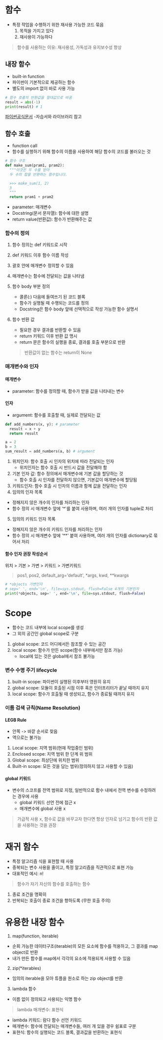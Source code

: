 # 함수
- 특정 작업을 수행하기 위한 재사용 가능한 코드 묶음
  1. 목적을 가지고 있다
  2. 재사용이 가능하다
> 함수를 사용하는 이유: 재사용성, 가독성과 유지보수성 향상

## 내장 함수
- built-in function
- 파이썬이 기본적으로 제공하는 함수
- 별도의 import 없이 바로 사용 가능
```python
# 함수 호출의 반환값을 절대값으로 바꿈
result = abs(-1)
print(result) # 1
```
[파이썬공식문서](https://docs.python.org/ko/3/)
-자습서와 라이브러리 참고

## 함수 호출
- function call
- 함수를 실행하기 위해 함수의 이름을 사용하여 해당 함수의 코드를 불러오는 것

```python
# 함수 구조
def make_sum(pram1, pram2):
  """이것은 두 수를 받아
  두 수의 합을 반환하는 함수입니다.

  >>> make_sum(1, 2)
  3
  """
  return pram1 + pram2
```
- parameter: 매개변수
- Docstring(문서 문자열): 함수에 대한 설명
- return value(반환값): 함수가 반환해주는 값

### 함수의 정의 
1. 함수 정의는 def 키워드로 시작
2. def 키워드 이후 함수 이름 작성
3. 괄호 안에 매개변수 정의할 수 있음
4. 매개변수는 함수에 전달되는 값을 나타냄
5. 함수 body 부분 정의
   - 콜론(:) 다음에 들여쓰기 된 코드 블록
   - 함수가 실행될 때 수행되는 코드를 정의
   - Docstring은 함수 body 앞에 선택적으로 작성 가능한 함수 설명서

6. 함수 반환 값 
   - 필요한 경우 결과를 반환할 수 있음
   - return 키워드 이후 반환 값 명시
   - return 문은 함수의 실행을 종료, 결과를 호출 부분으로 반환
   > 반환값이 없는 함수는 return이 None


### 매개변수와 인자
#### 매개변수 
- parameter: 함수를 정의할 때, 함수가 받을 값을 나타내는 변수
#### 인자
- argument: 함수를 호출할 때, 실제로 전달되는 값

```python
def add_numbers(x, y): # parameter
  result = x + y
  return result

a = 2
b = 3
sum_result = add_numbers(a, b) # argument
```
1. 위치인자: 함수 호출 시 인자의 위치에 따라 전달되는 인자 
   - 위치인자는 함수 호출 시 반드시 값을 전달해야 함 
2. 기본 인자 값: 함수 정의에서 매개변수에 기본 값을 할당하는 것 
     - 함수 호출 시 인자를 전달하지 않으면, 기본값이 매개변수에 할당됨
3. 키워드인자: 함수 호출 시 인자의 이름과 함께 값을 전달하는 인자
4. 임의의 인자 목록
- 정해지지 않은 개수의 인자를 처리하는 인자
- 함수 정의 시 매개변수 앞에 '*'를 붙여 사용하며, 여러 개의 인자를 tuple로 처리
5. 임의의 키워드 인자 목록
- 정해지지 않은 개수의 키워드 인자를 처리하는 인자
- 함수 정의 시 매개변수 앞에 '**' 붙여 사용하며, 여러 개의 인자를 dictionary로 묶어서 처리

#### 함수 인자 권장 작성순서
위치 > 기본 > 가변 > 키워드 > 가변키워드
> pos1, pos2, default_arg='default', *args, kwd, **kwargs
```python
# *objects 가변인자
# sep=' ', end='\n', file=sys.stdout, flush=False 4개의 기본인자
print(*objects, sep=' ', end='\n', file=sys.stdout, flush=False)
```

# Scope 
- 함수는 코드 내부에 local scope를 생성
- 그 외의 공간인 global scope로 구분
1. global scope: 코드 어디에서든 참조할 수 있는 공간
2. local scope: 함수가 만든 scope(함수 내부에서만 참조 가능)
   - local에 있는 것은 global에서 참조 불가능

### 변수 수명 주기 lifecycle
1. built-in scope: 파이썬이 실행된 이후부터 영원히 유지
2. global scope: 모듈이 호출된 시점 이후 혹은 인터프리터가 끝날 때까지 유지
3. local scope: 함수가 호출될 때 생성되고, 함수가 종료될 때까지 유지

### 이름 검색 규칙(Name Resolution)
#### LEGB Rule 
- 안쪽 -> 바깥 순서로 찾음
- 역으로는 불가능
1. Local scope: 지역 범위(현재 작업중인 범위)
2. Enclosed scope: 지역 범위 한 단계 위 범위
3. Global scope: 최상단에 위치한 범위
4. Built-in scope: 모든 것을 담는 범위(정의하지 않고 사용할 수 있음)

#### global 키워드
- 변수의 스코프를 전역 범위로 지정, 일반적으로 함수 내에서 전역 변수를 수정하려는 경우에 사용     
    - global 키워드 선언 전에 접근 x
    - 매개변수에 global 사용 x
> 가급적 사용 x, 함수로 값을 바꾸고자 한다면 항상 인자로 넘기고 함수의 반환 값을 사용하는 것을 권장

# 재귀 함수
- 특정 알고리즘 식을 표현할 때 사용
- 중복되는 변수 사용을 줄이고, 특정 알고리즘을 직관적으로 표현 가능
- 대표적인 예시: n! 
> 함수가 자기 자신의 함수를 호출하는 함수
1. 종료 조건을 명확히
2. 반복되는 호출이 종료 조건을 향하도록 (무한 호출 주의)


# 유용한 내장 함수
1. map(function, iterable)
- 순회 가능한 데이터구조(iterable)의 모든 요소에 함수를 적용하고, 그 결과를 map object로 반환
- 내가 만든 함수를 map에서 각각의 요소에 적용되게 사용할 수 있음
2. zip(*iterables)
- 임의의 iterable을 모아 튜플을 원소로 하는 zip object를 반환
3. lambda 함수
- 이름 없이 정의되고 사용되는 익명 함수
> lambda 매개변수: 표현식
- lambda 키워드: 람다 함수 선언 키워드
- 매개변수: 함수에 전달되는 매개변수들, 여러 개 있을 경우 쉼표로 구분
- 표현식: 함수의 실행되는 코드 블록, 결과값을 반환하는 표현식